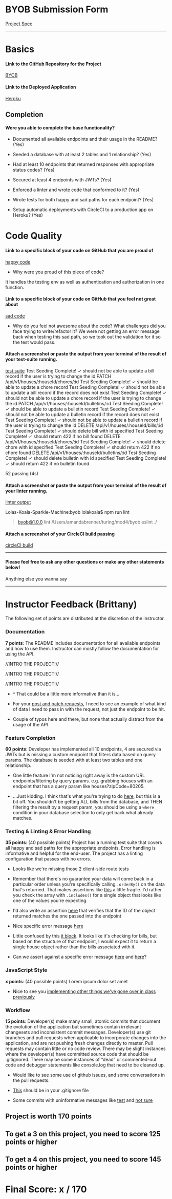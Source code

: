 # BYOB Submission Form

[Project Spec](http://frontend.turing.io/projects/build-your-own-backend.html)

------

# Basics

#### Link to the GitHub Repository for the Project
[BYOB](https://github.com/NikBorn/byob)

#### Link to the Deployed Application
[Heroku](https://boyb-byob.herokuapp.com/)


## Completion

#### Were you able to complete the base functionality?

* Documented all available endpoints and their usage in the README?
(Yes)

* Seeded a database with at least 2 tables and 1 relationship?
(Yes)

* Had at least 10 endpoints that returned responses with appropriate status codes?
(Yes)

* Secured at least 4 endpoints with JWTs?
(Yes)

* Enforced a linter and wrote code that conformed to it?
(Yes)

* Wrote tests for both happy and sad paths for each endpoint?
(Yes)

* Setup automatic deployments with CircleCI to a production app on Heroku?
(Yes)

# Code Quality

#### Link to a specific block of your code on GitHub that you are proud of
[happy code](https://github.com/NikBorn/byob/blob/master/server.js#L29-L56)

* Why were you proud of this piece of code?

It handles the testing env as well as authentication and authorization in one function.

#### Link to a specific block of your code on GitHub that you feel not great about
[sad code](https://github.com/NikBorn/byob/blob/master/test/routes.spec.js#L144-L151)

* Why do you feel not awesome about the code? What challenges did you face trying to write/refactor it?
We were not getting an error message back when testing this sad path, so we took out the validation for it so the test would pass.

#### Attach a screenshot or paste the output from your terminal of the result of your test-suite running.

[test suite]()
Test Seeding Complete!
      ✓ should not be able to update a bill record if the user is trying to change the id
    PATCH /api/v1/houses/:houseId/chores/:id
Test Seeding Complete!
      ✓ should be able to update a chore record
Test Seeding Complete!
      ✓ should not be able to update a bill record if the record does not exist
Test Seeding Complete!
      ✓ should not be able to update a chore record if the user is trying to change the id
    PATCH /api/v1/houses/:houseId/bulletins/:id
Test Seeding Complete!
      ✓ should be able to update a bulletin record
Test Seeding Complete!
      ✓ should not be able to update a bulletin record if the record does not exist
Test Seeding Complete!
      ✓ should not be able to update a bulletin record if the user is trying to change the id
    DELETE /api/v1/houses/:houseId/bills/:id
Test Seeding Complete!
      ✓ should delete bill with id specified
Test Seeding Complete!
      ✓ should return 422 if no bill found
    DELETE /api/v1/houses/:houseId/chores/:id
Test Seeding Complete!
      ✓ should delete chore with id specified
Test Seeding Complete!
      ✓ should return 422 if no chore found
    DELETE /api/v1/houses/:houseId/bulletins/:id
Test Seeding Complete!
      ✓ should delete bulletin with id specified
Test Seeding Complete!
      ✓ should return 422 if no bulletin found


  52 passing (4s)

#### Attach a screenshot or paste the output from your terminal of the result of your linter running.

[linter output]()

Lolas-Koala-Sparkle-Machine:byob lolakoala$ npm run lint

> byob@1.0.0 lint /Users/amandabrenner/turing/mod4/byob
> eslint ./

#### Attach a screenshot of your CircleCI build passing

[circleCI build](https://github.com/NikBorn/byob/blob/master/assests/Screen%20Shot%202017-12-15%20at%2012.44.35%20PM.png)

-----

#### Please feel free to ask any other questions or make any other statements below!

Anything else you wanna say


-----


# Instructor Feedback (Brittany)

The following set of points are distributed at the discretion of the instructor.

### Documentation

**7 points**: The README includes documentation for all available endpoints and how to use them. Instructor can mostly follow the documentation for using the API.

//INTRO THE PROJECT!//

//INTRO THE PROJECT!//

//INTRO THE PROJECT!//

* ^ That could be a little more informative than it is...

* For your [post and patch requests](https://github.com/NikBorn/byob/blob/master/README.md#post-houses), I need to see an example of what kind of data I need to pass in with the request, not just the endpoint to be hit.

* Couple of typos here and there, but none that actually distract from the usage of the API


### Feature Completion

**60 points**: Developer has implemented all 10 endpoints, 4 are secured via JWTs but is missing a custom endpoint that filters data based on query params. The database is seeded with at least two tables and one relationship.

* One little feature I'm not noticing right away is the custom URL endpoints/filtering by query params. e.g. grabbing houses with an endpoint that has a query param like houses?zipCode=80205.

* ...Just kidding. I think that's what you're trying to do [here](https://github.com/NikBorn/byob/blob/master/server.js#L107-L118), but this is a bit off. You shouldn't be getting ALL bills from the database, and THEN filtering the result by a request param, you should be using a `where` condition in your database selection to only get back what already matches.

### Testing & Linting & Error Handling

**35 points**: (40 possible points) Project has a running test suite that covers all happy and sad paths for the appropriate endpoints. Error handling is informative and helpful for the end-user. The project has a linting configuration that passes with no errors.

* Looks like we're missing those 2 client-side route tests

* Remember that there's no guarantee your data will come back in a particular order unless you're specifically calling `.orderBy()` on the data that's returned. That makes assertions like [this](https://github.com/NikBorn/byob/blob/master/test/routes.spec.js#L52-L55) a little fragile. I'd rather you check the array with `.includes()` for a single object that looks like one of the values you're expecting.

* I'd also write an assertion [here](https://github.com/NikBorn/byob/blob/master/test/routes.spec.js#L62) that verifies that the ID of the object returned matches the one passed into the endpoint

* Nice specific error message [here](https://github.com/NikBorn/byob/blob/master/test/routes.spec.js#L86)

* Little confused by this [it block](https://github.com/NikBorn/byob/blob/master/test/routes.spec.js#L144-L151). It looks like it's checking for bills, but based on the structure of that endpoint, I would expect it to return a single house object rather than the bills associated with it.

* Can we assert against a specific error message [here](https://github.com/NikBorn/byob/blob/master/test/routes.spec.js#L276-L277) and [here](https://github.com/NikBorn/byob/blob/master/test/routes.spec.js#L287-L288)?

### JavaScript Style

**x points**: (40 possible points) Lorem ipsum dolor set amet

* Nice to see you [implementing other things we've gone over in class previously](https://github.com/NikBorn/byob/blob/master/server.js#L11-L16)


### Workflow

**15 points**: Developer(s) make many small, atomic commits that document the evolution of the application but sometimes contain irrelevant changesets and inconsistent commit messages. Developer(s) use git branches and pull requests when applicable to incorporate changes into the application, and are not pushing fresh changes directly to master. Pull requests may contain little or no code review. There may be slight instances where the developer(s) have committed source code that should be .gitignored. There may be some instances of “dead” or commented-out code and debugger statements like console.log that need to be cleaned up.

* Would like to see some use of github issues, and some conversations in the pull requests.

* [This](https://github.com/lolakoala/byob/blob/master/.DS_Store) should be in your .gitignore file

* Some commits with uninformative messages like [test](https://github.com/lolakoala/byob/commit/27a985dc023245d60ab34a5af6e76815cfaa658b) and [not sure](https://github.com/lolakoala/byob/commit/7c96655ba2a66e7989563558ea5f8154b62a0442)


## Project is worth 170 points

## To get a 3 on this project, you need to score 125 points or higher
## To get a 4 on this project, you need to score 145 points or higher

# Final Score: x / 170
